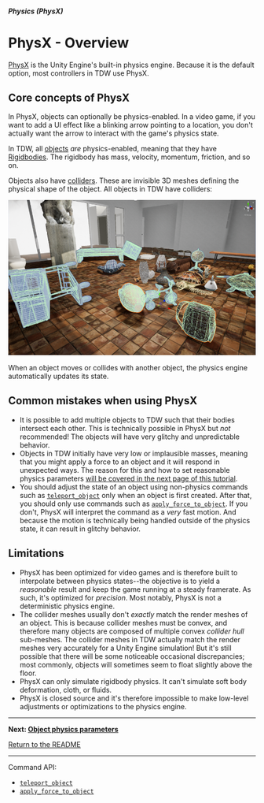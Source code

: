 ##### Physics (PhysX)

# PhysX - Overview

[PhysX](https://docs.unity3d.com/2020.1/Documentation/Manual/PhysicsOverview.html) is the Unity Engine's built-in physics engine. Because it is the default option, most controllers in TDW use PhysX.

## Core concepts of PhysX

In PhysX, objects can optionally be physics-enabled. In a video game, if you want to add a UI effect like a blinking arrow pointing to a location, you don't actually want the arrow to interact with the game's physics state.

In TDW, all [objects](../core_concepts/objects.md) *are* physics-enabled, meaning that they have [Rigidbodies](https://docs.unity3d.com/Manual/class-Rigidbody.html). The rigidbody has mass, velocity, momentum, friction, and so on.

Objects also have [colliders](https://docs.unity3d.com/Manual/CollidersOverview.html). These are invisible 3D meshes defining the physical shape of the object. All objects in TDW have colliders:

![](images/colliders.png)

When an object moves or collides with another object, the physics engine automatically updates its state.

## Common mistakes when using PhysX

- It is possible to add multiple objects to TDW such that their bodies intersect each other. This is technically possible in PhysX but *not* recommended! The objects will have very glitchy and unpredictable behavior.
- Objects in TDW initially have very low or implausible masses, meaning that you might apply a force to an object and it will respond in unexpected ways. The reason for this and how to set reasonable physics parameters [will be covered in the next page of this tutorial](physics_objects.md).
- You should adjust the state of an object using non-physics commands such as [`teleport_object`](../../api/command_api.md#teleport_object) only when an object is first created. After that, you should only use commands such as [`apply_force_to_object`](../../api/command_api.md#apply_force_to_object). If you don't, PhysX will interpret the command as a *very* fast motion. And because the motion is technically being handled outside of the physics state, it can result in glitchy behavior.

## Limitations

- PhysX has been optimized for video games and is therefore built to interpolate between physics states--the objective is to yield a *reasonable* result and keep the game running at a steady framerate. As such, it's optimized for *precision*. Most notably, PhysX is not a deterministic physics engine.
- The collider meshes usually don't *exactly* match the render meshes of an object. This is because collider meshes must be convex, and therefore many objects are composed of multiple convex *collider hull* sub-meshes. The collider meshes in TDW actually match the render meshes very accurately for a Unity Engine simulation! But it's still possible that there will be some noticeable occasional discrepancies; most commonly, objects will sometimes seem to float slightly above the floor.
- PhysX can only simulate rigidbody physics. It can't simulate soft body deformation, cloth, or fluids.
- PhysX is closed source and it's therefore impossible to make low-level adjustments or optimizations to the physics engine.

***

**Next: [Object physics parameters](physics_objects.md)**

[Return to the README](../../../README.md)

***

Command API:

- [`teleport_object`](../../api/command_api.md#teleport_object)
- [`apply_force_to_object`](../../api/command_api.md#apply_force_to_object)
